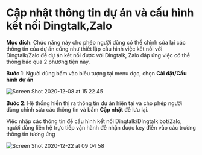 # Cập nhật thông tin dự án và cấu hình kết nối Dingtalk,Zalo

**Mục đích**: Chức năng này cho phép người dùng có thể chỉnh sửa lại các thông tin của dự án cũng như thiết lập cấu hình việc kết nối với Dingtalk/Zalo để dự án kết nối được với Dingtalk, Zalo đáp ứng việc có thể thông báo qua 2 phương tiện này.

**Bước 1**: Người dùng bấm vào biểu tượng tại menu dọc, chọn **Cài đặt/Cấu hình dự án**

![Screen Shot 2020-12-08 at 15 22 45](https://user-images.githubusercontent.com/73808891/101458279-452f2900-3969-11eb-8653-1642fe51bc1c.png)

**Bước 2**: Hệ thống hiển thị ra thông tin dự án hiện tại và cho phép người dùng chỉnh sửa các thông tin và bấm **Cập nhật** để lưu lại.

Việc nhập các thông tin để cấu hình kết nối Dingtalk/DIngtalk bot/Zalo, người dùng liên hệ trực tiếp vận hành để nhận được key điền vào các trường thông tin tương ứng

![Screen Shot 2020-12-22 at 09 04 58](https://user-images.githubusercontent.com/73808891/102840255-01422680-4435-11eb-9f42-3cbf779f5e46.png)


